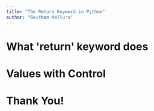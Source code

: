 ```yaml
---
title: "The Return Keyword in Python"
author: "Gautham Kolluru"
---
```


# What 'return' keyword does

# Values with Control

# Thank You!
